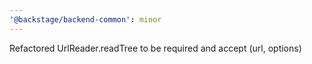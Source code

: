 ```yaml
---
'@backstage/backend-common': minor
---
```


Refactored UrlReader.readTree to be required and accept (url, options)
